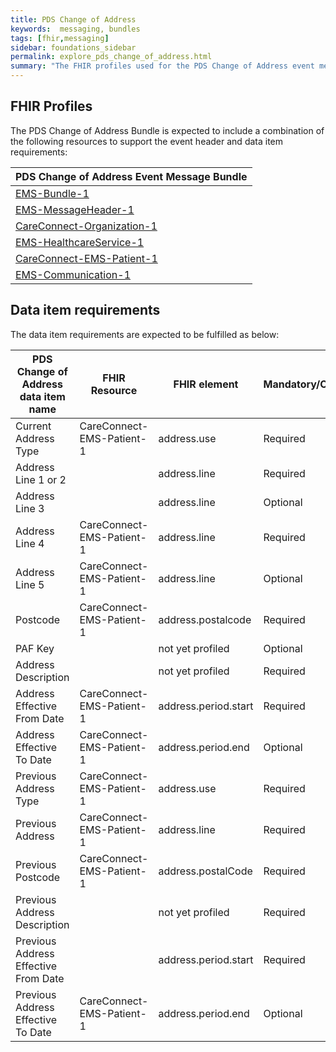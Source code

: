 ```yaml
---
title: PDS Change of Address 
keywords:  messaging, bundles
tags: [fhir,messaging]
sidebar: foundations_sidebar
permalink: explore_pds_change_of_address.html
summary: "The FHIR profiles used for the PDS Change of Address event message bundle"
---
```


## FHIR Profiles ##

The PDS Change of Address Bundle is expected to include a combination of the following resources to support the event header and data item requirements:

| PDS Change of Address Event Message Bundle |
|--------------------------------------------|
| [EMS-Bundle-1](https://fhir.nhs.uk/STU3/StructureDefinition/EMS-Bundle-1)                              |
| [EMS-MessageHeader-1](https://fhir.nhs.uk/STU3/StructureDefinition/EMS-MessageHeader-1)                       |
| [CareConnect-Organization-1](https://fhir.hl7.org.uk/STU3/StructureDefinition/CareConnect-Organization-1)                |
| [EMS-HealthcareService-1](https://fhir.nhs.uk/STU3/StructureDefinition/EMS-HealthcareService-1)                   |
| [CareConnect-EMS-Patient-1](https://fhir.nhs.uk/STU3/StructureDefinition/CareConnect-EMS-Patient-1)                     |
| [EMS-Communication-1](https://fhir.nhs.uk/STU3/StructureDefinition/EMS-Communication-1)                       |

## Data item requirements  ##

The data item requirements are expected to be fulfilled as below:

| PDS Change of Address data item name | FHIR Resource         | FHIR element         | Mandatory/Optional/Required |
|--------------------------------------|-----------------------|----------------------|-----------------------------|
| Current Address Type                 | CareConnect-EMS-Patient-1 | address.use          | Required                   |
| Address Line 1 or 2                  |                       | address.line         | Required                   |
| Address Line 3                       |                       | address.line         | Optional                  |
| Address Line 4                       | CareConnect-EMS-Patient-1 | address.line         | Required                    |
| Address Line 5                       | CareConnect-EMS-Patient-1 | address.line         | Optional                   |
| Postcode                             | CareConnect-EMS-Patient-1 | address.postalcode   | Required                   |
| PAF Key                              |                       | not yet profiled     | Optional                    |
| Address Description                  |                       | not yet profiled     | Required                    |
| Address Effective From Date          | CareConnect-EMS-Patient-1 | address.period.start | Required                    |
| Address Effective To Date            | CareConnect-EMS-Patient-1 | address.period.end   | Optional                   |
| Previous Address Type                | CareConnect-EMS-Patient-1 | address.use          | Required                    |
| Previous Address                     | CareConnect-EMS-Patient-1 | address.line         | Required                   |
| Previous Postcode                    | CareConnect-EMS-Patient-1 | address.postalCode   | Required                   |
| Previous Address Description         |                       | not yet profiled     | Required                   |
| Previous Address Effective From Date |                       | address.period.start | Required                    |
| Previous Address Effective To Date   | CareConnect-EMS-Patient-1 | address.period.end   | Optional                    |









